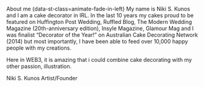 About me {data-st-class=animate-fade-in-left}
My name is Niki S. Kunos and I am a cake decorator in IRL. In the last 10 years my cakes proud to be featured on Huffington Post Wedding, Ruffled Blog, The Modern Wedding Magazine (20th-anniversary edition), Insyle Magazine, Glamour Mag and I was finalist “Decorator of the Year!” on Australian Cake Decorating Network (2014) but most importantly, I have been able to feed over 10,000 happy people with my creations.

Here in WEB3, it is amazing that i could combine cake decorating with my other passion, illustration.

Niki S. Kunos
Artist/Founder
